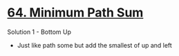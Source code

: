 # [64. Minimum Path Sum](https://leetcode.com/problems/minimum-path-sum/)

Solution 1 - Bottom Up
- Just like path some but add the smallest of up and left
